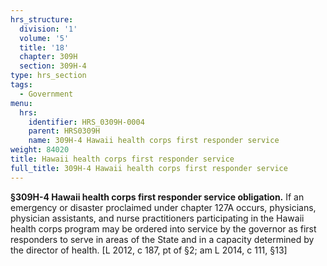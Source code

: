 ```yaml
---
hrs_structure:
  division: '1'
  volume: '5'
  title: '18'
  chapter: 309H
  section: 309H-4
type: hrs_section
tags:
  - Government
menu:
  hrs:
    identifier: HRS_0309H-0004
    parent: HRS0309H
    name: 309H-4 Hawaii health corps first responder service
weight: 84020
title: Hawaii health corps first responder service
full_title: 309H-4 Hawaii health corps first responder service
---
```

**§309H-4 Hawaii health corps first responder service obligation.** If an emergency or disaster proclaimed under chapter 127A occurs, physicians, physician assistants, and nurse practitioners participating in the Hawaii health corps program may be ordered into service by the governor as first responders to serve in areas of the State and in a capacity determined by the director of health. [L 2012, c 187, pt of §2; am L 2014, c 111, §13]